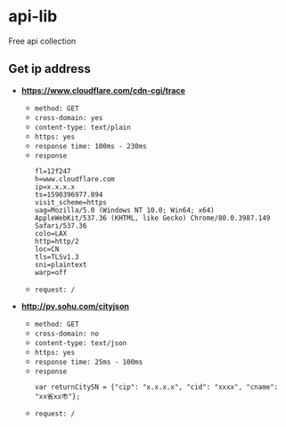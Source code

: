 # api-lib
Free api collection

## Get ip address

* **https://www.cloudflare.com/cdn-cgi/trace**
  * `method: GET`
  * `cross-domain: yes`
  * `content-type: text/plain `
  * `https: yes`
  * `response time: 100ms - 230ms`
  * `response`
    ```text
    fl=12f247
    h=www.cloudflare.com
    ip=x.x.x.x
    ts=1590396977.894
    visit_scheme=https
    uag=Mozilla/5.0 (Windows NT 10.0; Win64; x64) AppleWebKit/537.36 (KHTML, like Gecko) Chrome/80.0.3987.149 Safari/537.36
    colo=LAX
    http=http/2
    loc=CN
    tls=TLSv1.3
    sni=plaintext
    warp=off
    ```
  * `request: /`
  
* **http://pv.sohu.com/cityjson**
  * `method: GET`
  * `cross-domain: no`
  * `content-type: text/json `
  * `https: yes`
  * `response time: 25ms - 100ms`
  * `response`
    ```text
    var returnCitySN = {"cip": "x.x.x.x", "cid": "xxxx", "cname": "xx省xx市"};
    ```
  * `request: /  `
